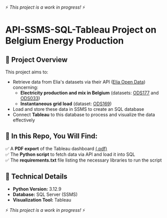 ⚡ *This project is a work in progress!* ⚡

# API-SSMS-SQL-Tableau Project on Belgium Energy Production

## 🚀 Project Overview

This project aims to:

- Retrieve data from Elia's datasets via their API ([Elia Open Data](https://opendata.elia.be/)) concerning:
  - **Electricity production and mix in Belgium** (datasets: [ODS177](https://opendata.elia.be/explore/dataset/ods177/) and [ODS033](https://opendata.elia.be/explore/dataset/ods033/))
  - **Instantaneous grid load** (dataset: [ODS169](https://opendata.elia.be/explore/dataset/ods169/))
- Load and store these data in SSMS to create an SQL database
- Connect **Tableau** to this database to process and visualize the data effectively

## 📂 In this Repo, You Will Find:

✅ A **PDF export** of the Tableau dashboard [(.pdf)](https://github.com/slvg01/84.16_Belgium_nrj_grid/.......)  
✅ The **Python script** to fetch data via API and load it into SQL  
✅ The **requirements.txt** file listing the necessary libraries to run the script  

## 📌 Technical Details

- **Python Version:** 3.12.9
- **Database:** SQL Server (SSMS)
- **Visualization Tool:** Tableau  

⚡ *This project is a work in progress!* ⚡

